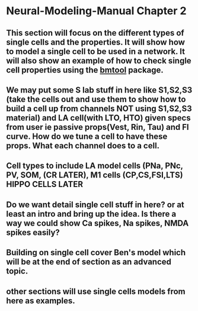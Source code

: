 # Neural-Modeling-Manual Chapter 2
## This section will focus on the different types of single cells and the properties. It will show how to model a single cell to be used in a network. It will also show an example of how to check single cell properties using the [bmtool](https://github.com/GregGlickert/bmtools/tree/master) package. 

## We may put some S lab stuff in here like S1,S2,S3 (take the cells out and use them to show how to build a cell up from channels NOT using S1,S2,S3 material) and LA cell(with LTO, HTO) given specs from user ie passive props(Vest, Rin, Tau) and FI curve. How do we tune a cell to have these props. What each channel does to a cell. 

## Cell types to include LA model cells (PNa, PNc, PV, SOM, (CR LATER), M1 cells (CP,CS,FSI,LTS) HIPPO CELLS LATER

## Do we want detail single cell stuff in here? or at least an intro and bring up the idea. Is there a way we could show Ca spikes, Na spikes, NMDA spikes easily?

## Building on single cell cover Ben's model which will be at the end of section as an advanced topic.

## other sections will use single cells models from here as examples.
